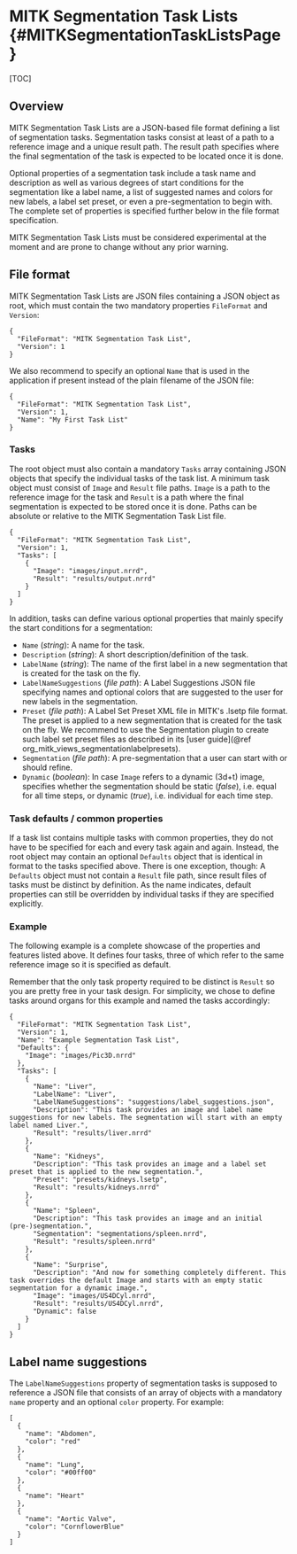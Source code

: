 # MITK Segmentation Task Lists {#MITKSegmentationTaskListsPage}

[TOC]

## Overview

MITK Segmentation Task Lists are a JSON-based file format defining a list of segmentation tasks.
Segmentation tasks consist at least of a path to a reference image and a unique result path.
The result path specifies where the final segmentation of the task is expected to be located once it is done.

Optional properties of a segmentation task include a task name and description as well as various degrees of start conditions for the segmentation like a label name, a list of suggested names and colors for new labels, a label set preset, or even a pre-segmentation to begin with.
The complete set of properties is specified further below in the file format specification.

MITK Segmentation Task Lists must be considered experimental at the moment and are prone to change without any prior warning.

## File format

MITK Segmentation Task Lists are JSON files containing a JSON object as root, which must contain the two mandatory properties `FileFormat` and `Version`:

~~~{.json}
{
  "FileFormat": "MITK Segmentation Task List",
  "Version": 1
}
~~~

We also recommend to specify an optional `Name` that is used in the application if present instead of the plain filename of the JSON file:

~~~{.json}
{
  "FileFormat": "MITK Segmentation Task List",
  "Version": 1,
  "Name": "My First Task List"
}
~~~

### Tasks

The root object must also contain a mandatory `Tasks` array containing JSON objects that specify the individual tasks of the task list.
A minimum task object must consist of `Image` and `Result` file paths.
`Image` is a path to the reference image for the task and `Result` is a path where the final segmentation is expected to be stored once it is done.
Paths can be absolute or relative to the MITK Segmentation Task List file.

~~~{.json}
{
  "FileFormat": "MITK Segmentation Task List",
  "Version": 1,
  "Tasks": [
    {
      "Image": "images/input.nrrd",
      "Result": "results/output.nrrd"
    }
  ]
}
~~~

In addition, tasks can define various optional properties that mainly specify the start conditions for a segmentation:

- `Name` (*string*): A name for the task.
- `Description` (*string*): A short description/definition of the task.
- `LabelName` (*string*): The name of the first label in a new segmentation that is created for the task on the fly.
- `LabelNameSuggestions` (*file path*): A Label Suggestions JSON file specifying names and optional colors that are suggested to the user for new labels in the segmentation.
- `Preset` (*file path*): A Label Set Preset XML file in MITK's .lsetp file format. The preset is applied to a new segmentation that is created for the task on the fly. We recommend to use the Segmentation plugin to create such label set preset files as described in its [user guide](@ref org_mitk_views_segmentationlabelpresets).
- `Segmentation` (*file path*): A pre-segmentation that a user can start with or should refine.
- `Dynamic` (*boolean*): In case `Image` refers to a dynamic (3d+t) image, specifies whether the segmentation should be static (*false*), i.e. equal for all time steps, or dynamic (*true*), i.e. individual for each time step.

### Task defaults / common properties

If a task list contains multiple tasks with common properties, they do not have to be specified for each and every task again and again.
Instead, the root object may contain an optional `Defaults` object that is identical in format to the tasks specified above.
There is one exception, though: A `Defaults` object must not contain a `Result` file path, since result files of tasks must be distinct by definition.
As the name indicates, default properties can still be overridden by individual tasks if they are specified explicitly.

### Example

The following example is a complete showcase of the properties and features listed above.
It defines four tasks, three of which refer to the same reference image so it is specified as default.

Remember that the only task property required to be distinct is `Result` so you are pretty free in your task design.
For simplicity, we chose to define tasks around organs for this example and named the tasks accordingly:

~~~{.json}
{
  "FileFormat": "MITK Segmentation Task List",
  "Version": 1,
  "Name": "Example Segmentation Task List",
  "Defaults": {
    "Image": "images/Pic3D.nrrd"
  },
  "Tasks": [
    {
      "Name": "Liver",
      "LabelName": "Liver",
      "LabelNameSuggestions": "suggestions/label_suggestions.json",
      "Description": "This task provides an image and label name suggestions for new labels. The segmentation will start with an empty label named Liver.",
      "Result": "results/liver.nrrd"
    },
    {
      "Name": "Kidneys",
      "Description": "This task provides an image and a label set preset that is applied to the new segmentation.",
      "Preset": "presets/kidneys.lsetp",
      "Result": "results/kidneys.nrrd"
    },
    {
      "Name": "Spleen",
      "Description": "This task provides an image and an initial (pre-)segmentation.",
      "Segmentation": "segmentations/spleen.nrrd",
      "Result": "results/spleen.nrrd"
    },
    {
      "Name": "Surprise",
      "Description": "And now for something completely different. This task overrides the default Image and starts with an empty static segmentation for a dynamic image.",
      "Image": "images/US4DCyl.nrrd",
      "Result": "results/US4DCyl.nrrd",
      "Dynamic": false
    }
  ]
}
~~~

## Label name suggestions

The `LabelNameSuggestions` property of segmentation tasks is supposed to reference a JSON file that consists of an array of objects with a mandatory `name` property and an optional `color` property.
For example:

~~~{.json}
[
  {
    "name": "Abdomen",
    "color": "red"
  },
  {
    "name": "Lung",
    "color": "#00ff00"
  },
  {
    "name": "Heart"
  },
  {
    "name": "Aortic Valve",
    "color": "CornflowerBlue"
  }
]
~~~
